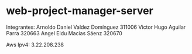 # web-project-manager-server

Integrantes:
Arnoldo Daniel Valdez Domínguez 311006
Victor Hugo Aguilar Parra 320663
Angel Eidu Macías Sáenz 320670

Aws Ipv4: 3.22.208.238